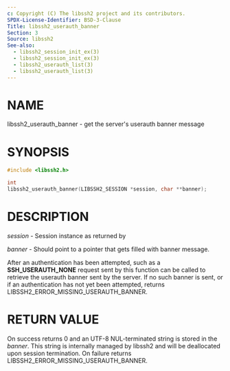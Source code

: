 ```yaml
---
c: Copyright (C) The libssh2 project and its contributors.
SPDX-License-Identifier: BSD-3-Clause
Title: libssh2_userauth_banner
Section: 3
Source: libssh2
See-also:
  - libssh2_session_init_ex(3)
  - libssh2_session_init_ex(3)
  - libssh2_userauth_list(3)
  - libssh2_userauth_list(3)
---
```


# NAME

libssh2_userauth_banner - get the server's userauth banner message

# SYNOPSIS

~~~c
#include <libssh2.h>

int
libssh2_userauth_banner(LIBSSH2_SESSION *session, char **banner);
~~~

# DESCRIPTION

*session* - Session instance as returned by

*banner* - Should point to a pointer that gets filled with banner message.

After an authentication has been attempted, such as a
**SSH_USERAUTH_NONE** request sent by
this function can be called to retrieve the userauth banner sent by
the server. If no such banner is sent, or if an authentication has not
yet been attempted, returns LIBSSH2_ERROR_MISSING_USERAUTH_BANNER.

# RETURN VALUE

On success returns 0 and an UTF-8 NUL-terminated string is stored in the
*banner*. This string is internally managed by libssh2 and will be
deallocated upon session termination.
On failure returns
LIBSSH2_ERROR_MISSING_USERAUTH_BANNER.
